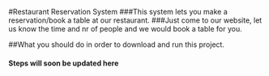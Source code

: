 #Restaurant Reservation System
###This system lets you make a reservation/book a table at our restaurant.
###Just come to our website, let us know the time and nr of people and we would book a table for you.

##What you should do in order to download and run this project.
#### Steps will soon be updated here